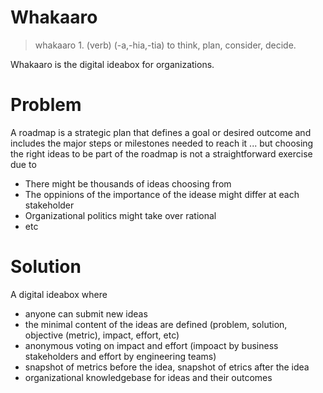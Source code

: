 # Whakaaro
> whakaaro  1. (verb) (-a,-hia,-tia) to think, plan, consider, decide.

Whakaaro is the digital ideabox for organizations. 

# Problem

A roadmap is a strategic plan that defines a goal or desired outcome and includes the major steps or milestones needed to reach it ... but choosing the right ideas to be part of the roadmap is not a straightforward exercise due to 
- There might be thousands of ideas choosing from
- The oppinions of the importance of the idease might differ at each stakeholder
- Organizational politics might take over rational
- etc

# Solution

A digital ideabox where
- anyone can submit new ideas
- the minimal content of the ideas are defined (problem, solution, objective (metric), impact, effort, etc)
- anonymous voting on impact and effort (impoact by business stakeholders and effort by engineering teams)
- snapshot of metrics before the idea, snapshot of etrics after the idea
- organizational knowledgebase for ideas and their outcomes
